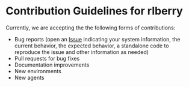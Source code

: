 # Contribution Guidelines for rlberry

Currently, we are accepting the the following forms of contributions:

- Bug reports (open an [Issue](https://github.com/rlberry-py/rlberry/issues/new) indicating your system information, the current behavior, the expected behavior, a standalone code to reproduce the issue and other information as needed)
- Pull requests for bug fixes
- Documentation improvements
- New environments
- New agents
